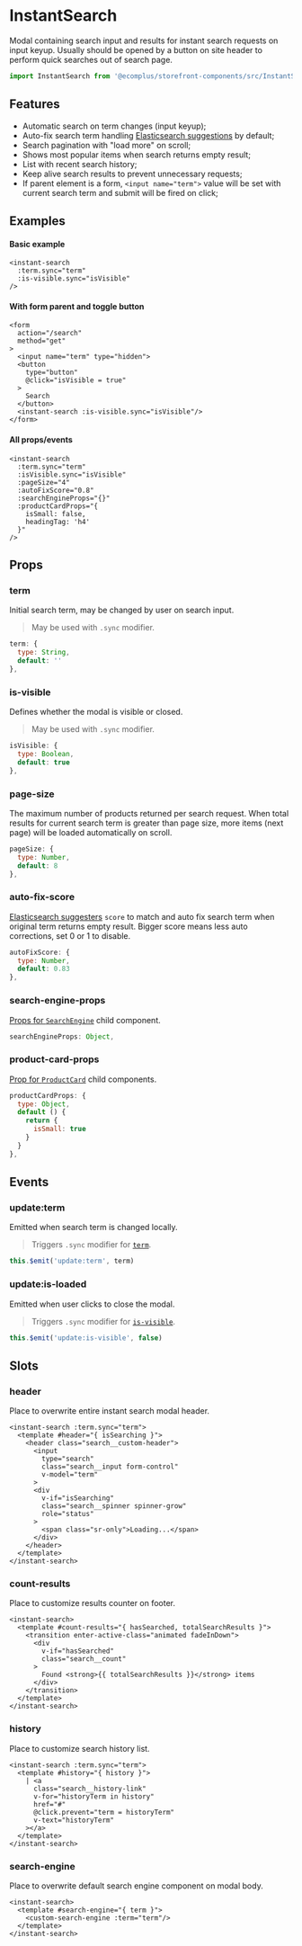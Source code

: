# InstantSearch

Modal containing search input and results for instant search requests on input keyup. Usually should be opened by a button on site header to perform quick searches out of search page.

```js
import InstantSearch from '@ecomplus/storefront-components/src/InstantSearch.vue'
```

<DemoInstantSearch/>

## Features

- Automatic search on term changes (input keyup);
- Auto-fix search term handling [Elasticsearch suggestions](https://www.elastic.co/guide/en/elasticsearch/reference/current/search-suggesters.html) by default;
- Search pagination with "load more" on scroll;
- Shows most popular items when search returns empty result;
- List with recent search history;
- Keep alive search results to prevent unnecessary requests;
- If parent element is a form, `<input name="term">` value will be set with current search term and submit will be fired on click;

## Examples

#### Basic example

```vue
<instant-search
  :term.sync="term"
  :is-visible.sync="isVisible"
/>
```

#### With form parent and toggle button

```vue
<form
  action="/search"
  method="get"
>
  <input name="term" type="hidden">
  <button
    type="button"
    @click="isVisible = true"
  >
    Search
  </button>
  <instant-search :is-visible.sync="isVisible"/>
</form>
```

#### All props/events

```vue
<instant-search
  :term.sync="term"
  :isVisible.sync="isVisible"
  :pageSize="4"
  :autoFixScore="0.8"
  :searchEngineProps="{}"
  :productCardProps="{
    isSmall: false,
    headingTag: 'h4'
  }"
/>
```

## Props

### term

Initial search term, may be changed by user on search input.

> May be used with `.sync` modifier.

```js
term: {
  type: String,
  default: ''
},
```

### is-visible

Defines whether the modal is visible or closed.

> May be used with `.sync` modifier.

```js
isVisible: {
  type: Boolean,
  default: true
},
```

### page-size

The maximum number of products returned per search request. When total results for current search term is greater than page size, more items (next page) will be loaded automatically on scroll.

```js
pageSize: {
  type: Number,
  default: 8
},
```

### auto-fix-score

[Elasticsearch suggesters](https://www.elastic.co/guide/en/elasticsearch/reference/current/search-suggesters.html) `score` to match and auto fix search term when original term returns empty result. Bigger score means less auto corrections, set 0 or 1 to disable.

```js
autoFixScore: {
  type: Number,
  default: 0.83
},
```

### search-engine-props

[Props for `SearchEngine`](SearchEngine#props) child component.

```js
searchEngineProps: Object,
```

### product-card-props

[Prop for `ProductCard`](ProductCard#props) child components.

```js
productCardProps: {
  type: Object,
  default () {
    return {
      isSmall: true
    }
  }
},
```

## Events

### update:term

Emitted when search term is changed locally.

> Triggers `.sync` modifier for [`term`](#term).

```js
this.$emit('update:term', term)
```

### update:is-loaded

Emitted when user clicks to close the modal.

> Triggers `.sync` modifier for [`is-visible`](#is-visible).

```js
this.$emit('update:is-visible', false)
```

## Slots

### header

Place to overwrite entire instant search modal header.

```vue
<instant-search :term.sync="term">
  <template #header="{ isSearching }">
    <header class="search__custom-header">
      <input
        type="search"
        class="search__input form-control"
        v-model="term"
      >
      <div
        v-if="isSearching"
        class="search__spinner spinner-grow"
        role="status"
      >
        <span class="sr-only">Loading...</span>
      </div>
    </header>
  </template>
</instant-search>
```

### count-results

Place to customize results counter on footer.

```vue
<instant-search>
  <template #count-results="{ hasSearched, totalSearchResults }">
    <transition enter-active-class="animated fadeInDown">
      <div
        v-if="hasSearched"
        class="search__count"
      >
        Found <strong>{{ totalSearchResults }}</strong> items
      </div>
    </transition>
  </template>
</instant-search>
```

### history

Place to customize search history list.

```vue
<instant-search :term.sync="term">
  <template #history="{ history }">
    | <a
      class="search__history-link"
      v-for="historyTerm in history"
      href="#"
      @click.prevent="term = historyTerm"
      v-text="historyTerm"
    ></a>
  </template>
</instant-search>
```

### search-engine

Place to overwrite default search engine component on modal body.

```vue
<instant-search>
  <template #search-engine="{ term }">
    <custom-search-engine :term="term"/>
  </template>
</instant-search>
```

